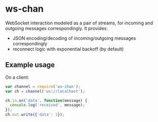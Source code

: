 # ws-chan

WebSocket interaction modeled as a pair of streams, for incoming and outgoing
messages correspondingly. It provides:

  * JSON encoding/decoding of incoming/outgoing messages correspondingly
  * reconnect logic with exponential backoff (by default)

## Example usage

On a client:

```javascript
var channel = require('ws-chan');
var ch = channel('ws://localhost');

ch.in.on('data', function(message) {
  console.log('received', message);
});
ch.out.write({'data': 1});
```
